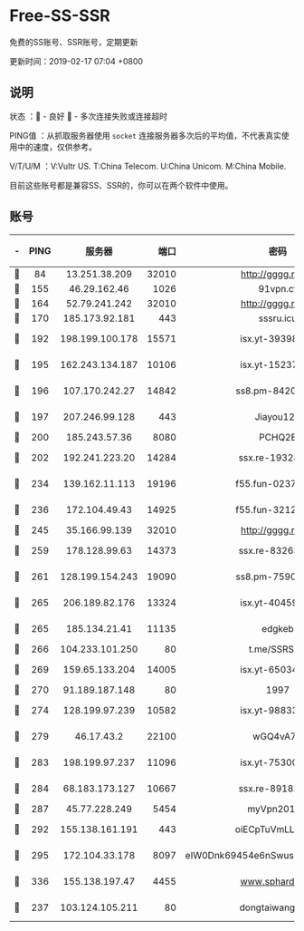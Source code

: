 # Free-SS-SSR

免费的SS账号、SSR账号，定期更新

更新时间：2019-02-17 07:04 +0800

## 说明

状态     ：🙂 - 良好 🙁 - 多次连接失败或连接超时

PING值   ：从抓取服务器使用 `socket` 连接服务器多次后的平均值，不代表真实使用中的速度，仅供参考。

V/T/U/M  ：V:Vultr US. T:China Telecom. U:China Unicom. M:China Mobile.

目前这些账号都是兼容SS、SSR的，你可以在两个软件中使用。

## 账号

|-|PING|服务器|端口|密码|加密方式|区域|V/T/U/M|
|:----:|:----:|:-----:|-----:|:----:|:----:|:----:|:----:|
|🙂|84|13.251.38.209|32010|http://gggg.rocks|chacha20|SG|10↑/10↑/10↑/10↑|
|🙂|155|46.29.162.46|1026|91vpn.cf|rc4-md5|RU|10↑/10↑/10↑/10↑|
|🙂|164|52.79.241.242|32010|http://gggg.rocks|chacha20|KR|10↑/10↑/10↑/10↑|
|🙂|170|185.173.92.181|443|sssru.icu|rc4-md5|RU|10↑/10↑/10↑/10↑|
|🙂|192|198.199.100.178|15571|isx.yt-39398519|aes-256-cfb|US|5↑/5↑/5↑/5↑|
|🙂|195|162.243.134.187|10106|isx.yt-15237932|aes-256-cfb|US|5↑/5↑/5↑/5↑|
|🙂|196|107.170.242.27|14842|ss8.pm-84208865|aes-256-cfb|US|10↑/10↑/10↑/10↑|
|🙂|197|207.246.99.128|443|Jiayou123|aes-256-cfb|US|8↓/10↑/10↑/10↑|
|🙂|200|185.243.57.36|8080|PCHQ2E|rc4-md5|US|10↑/10↑/10↑/10↑|
|🙂|202|192.241.223.20|14284|ssx.re-19328546|aes-256-cfb|US|10↑/10↑/10↑/10↑|
|🙂|234|139.162.11.113|19196|f55.fun-02374211|aes-256-cfb|SG|10↑/10↑/10↑/10↑|
|🙂|236|172.104.49.43|14925|f55.fun-32127186|aes-256-cfb|SG|10↑/10↑/10↑/10↑|
|🙂|245|35.166.99.139|32010|http://gggg.rocks|chacha20|US|10↑/10↑/10↑/10↑|
|🙂|259|178.128.99.63|14373|ssx.re-83263368|aes-256-cfb|SG|10↑/10↑/10↑/10↑|
|🙂|261|128.199.154.243|19090|ss8.pm-75908387|aes-256-cfb|SG|10↑/10↑/10↑/10↑|
|🙂|265|206.189.82.176|13324|isx.yt-40459259|aes-256-cfb|SG|5↑/5↑/5↑/5↑|
|🙂|265|185.134.21.41|11135|edgkeb|aes-256-cfb|GB|10↑/10↑/10↑/10↑|
|🙂|266|104.233.101.250|80|t.me/SSRSUB|rc4-md5|CA|10↑/10↑/10↑/10↑|
|🙂|269|159.65.133.204|14005|isx.yt-65034190|aes-256-cfb|SG|5↑/5↑/5↑/5↑|
|🙂|270|91.189.187.148|80|1997|chacha20|US|10↑/10↑/10↑/10↑|
|🙂|274|128.199.97.239|10582|isx.yt-98833353|aes-256-cfb|SG|5↑/5↑/5↑/5↑|
|🙂|279|46.17.43.2|22100|wGQ4vA7D|aes-256-gcm|RU|10↑/10↑/10↑/10↑|
|🙂|283|198.199.97.237|11096|isx.yt-75300648|aes-256-cfb|US|5↑/5↑/5↑/5↑|
|🙂|284|68.183.173.127|10667|ssx.re-89182377|aes-256-cfb|US|10↑/10↑/10↑/10↑|
|🙂|287|45.77.228.249|5454|myVpn2019[]|rc4-md5|GB|10↑/10↑/10↑/10↑|
|🙂|292|155.138.161.191|443|oiECpTuVmLLxk4Ts|aes-256-cfb|US|10↑/10↑/10↑/10↑|
|🙂|295|172.104.33.178|8097|eIW0Dnk69454e6nSwuspv9DmS201tQ0D|aes-256-cfb|SG|10↑/10↑/10↑/10↑|
|🙂|336|155.138.197.47|4455|www.sphard.com|aes-256-cfb|US|10↑/10↑/10↑/10↑|
|🙂|237|103.124.105.211|80|dongtaiwang.com|aes-256-cfb|US|10↑/10↑/10↑/10↑|
